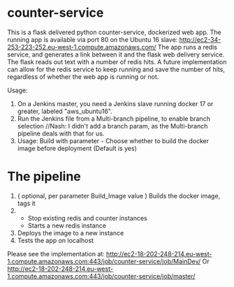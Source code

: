 # counter-service
This is a flask delivered python counter-service, dockerized web app. 
The running app is available via port 80 on the Ubuntu 16 slave: http://ec2-34-253-223-252.eu-west-1.compute.amazonaws.com/
The app runs a redis service, and generates a link between it and the flask web delivery service. The flask reads out text with a number of redis hits. A future implementation can allow for the redis service to keep running and save the number of hits, regardless of whether the web app is running or not.

Usage:
1. On a Jenkins master, you need a Jenkins slave running docker 17 or greater, labeled "aws_ubuntu16".
2. Run the Jenkins file from a Multi-branch pipeline, to enable branch selection //Nash: I didn't add a branch param, as the Multi-branch pipeline deals with that for us.
3. Usage:
Build with parameter - Choose whether to build the docker image before deployment (Default is yes)

# The pipeline
1. ( optional, per parameter Build_Image value ) Builds the docker image, tags it
2. 
   - Stop existing redis and counter instances
   - Starts a new redis instance
3. Deploys the image to a new instance
4. Tests the app on localhost

Please see the implementation at:
http://ec2-18-202-248-214.eu-west-1.compute.amazonaws.com:443/job/counter-service/job/MainDev/
Or 
http://ec2-18-202-248-214.eu-west-1.compute.amazonaws.com:443/job/counter-service/job/master/




